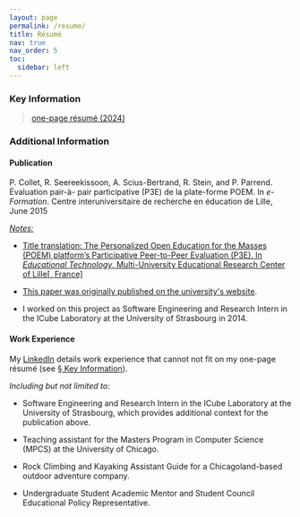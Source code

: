 ```yaml
---
layout: page
permalink: /resume/
title: Résumé
nav: true
nav_order: 5
toc:
  sidebar: left
---
```



### Key Information

> <a href="/assets/pdf/resume/rstein_resume.pdf" target="blank"><i class="fas fa-file-pdf"></i> one-page résumé (2024)</a>



### Additional Information

#### Publication

P. Collet, R. Seereekissoon, A. Scius-Bertrand, R. Stein, and P. Parrend. Évaluation pair-à-
pair participative (P3E) de la plate-forme POEM. In _e-Formation_. Centre interuniversitaire de
recherche en éducation de Lille, June 2015 &nbsp;<a href="/assets/pdf/resume/POEM_paper_2015.pdf" target="blank"><i class="fas fa-file-pdf"></i>

_Notes:_

- Title translation: The Personalized Open Education for the Masses (POEM) platform’s Participative Peer-to-Peer Evaluation (P3E). In _Educational Technology_. Multi-University Educational Research Center of Lille\[, France\]

- This paper was originally published on the [university's website](https://cirel.univ-lille.fr/eformation2015/preactes/60.pdf).

- I worked on this project as Software Engineering and Research Intern in the ICube Laboratory at the University of Strasbourg in 2014.


#### Work Experience

My [LinkedIn](https://www.linkedin.com/in/rstein66/details/experience/) details work experience that cannot not fit on my one-page résumé \(see [§ Key Information](#key-information)\). 


_Including but not limited to:_

- Software Engineering and Research Intern in the ICube Laboratory at the University of Strasbourg, which provides additional context for the publication above.

- Teaching assistant for the Masters Program in Computer Science (MPCS) at the University of Chicago.

- Rock Climbing and Kayaking Assistant Guide for a Chicagoland-based outdoor adventure company.

- Undergraduate Student Academic Mentor and Student Council Educational Policy Representative.


